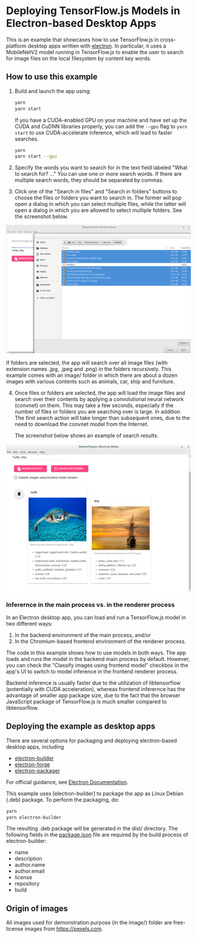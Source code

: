 # Deploying TensorFlow.js Models in Electron-based Desktop Apps

This is an example that showcases how to use TensorFlow.js
in cross-platform desktop apps written with
[electron](https://electronjs.org/). In particular, it uses
a MobileNetV2 model running in TensorFlow.js to enable the user
to search for image files on the local filesystem by content
key words.

## How to use this example

1. Build and launch the app using:

   ```sh
   yarn
   yarn start
   ```

   If you have a CUDA-enabled GPU on your machine and have set up
   the CUDA and CuDNN libraries properly, you can add the `--gpu`
   flag to `yarn start` to use CUDA-accelerate inference, which
   will lead to faster searches.

   ```sh
   yarn
   yarn start --gpu
   ```

2. Specify the words you want to search for in the text field labeled
   "What to search for? ..." You can use one or more search words.
   If there are multiple search words, they should be separated by
   commas.

3. Click one of the "Search in files" and "Search in folders" buttons
   to choose the files or folders you want to search in. The former
   will pop open a dialog in which you can select multiple files, while
   the latter will open a dialog in which you are allowed to select
   multiple folders. See the screenshot below.

  ![screenshot-1](./screenshot-1.png)

  If folders are selected, the app will search over
  all image files (with extension names .jpg, .jpeg and .png) in the
  folders recursively.
  This example comes with an image/ folder in which there are about
  a dozen images with various contents such as animals, car, ship
  and furniture.

4. Once files or folders are selected, the app will load the image
   files and search over their contents by applying a convolutional
   neural network (convnet) on them. This may take a few seconds,
   especially if the number of files or folders you are searching over
   is large. In addition The first search action will take longer than
   subsequent ones, due to the need to download the convnet model
   from the Internet.

   The screenshot below shows an example of search results.

  ![screenshot-2](./screenshot-2.png)

### Inferernce in the main process vs. in the renderer process

In an Electron desktop app, you can load and run a TensorFlow.js model in
two different ways:

1. In the backend environment of the main process, and/or
2. In the Chromium-based frontend environment of the renderer process.

The code in this example shows how to use models in both ways. The app
loads and runs the model in the backend main process by default. However,
you can check the "Classify images using frontend model" checkbox in the
app's UI to switch to model inference in the frontend renderer process.

Backend inference is usually faster due to the utilization of libtensorflow
(potentially with CUDA acceleration), whereas frontend inferernce
has the advantage of smaller app package size, due to the fact that the
browser JavaScript package of TensorFlow.js is much smaller compared to
libtensorflow.

## Deploying the example as desktop apps

There are several options for packaging and deploying electron-based desktop
apps, including
- [electron-builder](http://https://www.electron.build/)
- [electron-forge](https://github.com/electron-userland/electron-forge)
- [electron-packager](https://github.com/electron-userland/electron-packager)

For official guidance, see
[Electron Documentation](https://electronjs.org/docs/tutorial/application-distribution).

This example uses [electron-builder] to package the app as Linux Debian (.deb)
package. To perform the packaging, do:

```sh
yarn
yarn electron-builder
```

The resulting .deb package will be generated in the dist/ directory.
The following fields in the [package.json](./package.json) file are required
by the build process of electron-builder:
- name
- description
- author.name
- author.email
- license
- repository
- build

## Origin of images

All images used for demonstration purpose (in the image/) folder
are free-license images from https://pexels.com.